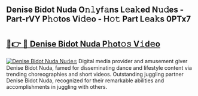 ## Denise Bidot Nuda O𝚗𝚕yf𝚊ns L𝚎a𝚔ed N𝚞𝚍es - Part-rVY P𝚑𝚘tos Vi𝚍𝚎o - H𝚘𝚝 Part L𝚎a𝚔s 0PTx7

# <h2><a href="http://kf6tmxy.oniu.top/?m=Denise+Bidot+Nuda">🔗👉 🔴 Denise Bidot Nuda P𝚑ot𝚘𝚜 V𝚒d𝚎o</a></h2>

[![Denise Bidot Nuda Nu𝚍e𝚜](https://i.imgur.com/0qMVB7G.gif)](http://kf6tmxy.oniu.top/?m=Denise+Bidot+Nuda)
Digital media provider and amusement giver Denise Bidot Nuda, famed for disseminating dance and lifestyle content via trending choreographies and short videos. Outstanding juggling partner Denise Bidot Nuda, recognized for their remarkable abilities and accomplishments in juggling with others.  

